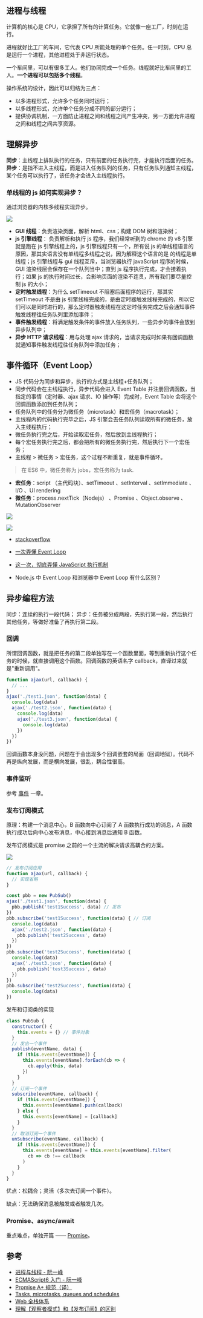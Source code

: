 ## 进程与线程

计算机的核心是 CPU，它承担了所有的计算任务。它就像一座工厂，时刻在运行。

进程就好比工厂的车间，它代表 CPU 所能处理的单个任务。任一时刻，CPU 总是运行一个进程，其他进程处于非运行状态。

一个车间里，可以有很多工人。他们协同完成一个任务。线程就好比车间里的工人。**一个进程可以包括多个线程**。

操作系统的设计，因此可以归结为三点：

- 以多进程形式，允许多个任务同时运行；
- 以多线程形式，允许单个任务分成不同的部分运行；
- 提供协调机制，一方面防止进程之间和线程之间产生冲突，另一方面允许进程之间和线程之间共享资源。

## 理解异步

**同步**：主线程上排队执行的任务，只有前面的任务执行完，才能执行后面的任务。
**异步**：是指不进入主线程，而是进入任务队列的任务，只有任务队列通知主线程，某个任务可以执行了，该任务才会进入主线程执行。

### 单线程的 js 如何实现异步？

通过浏览器的内核多线程实现异步。

![](../../images/js/singlethread.png)

- **GUI 线程**：负责渲染页面，解析 html、css；构建 DOM 树和渲染树；
- **js 引擎线程**： 负责解析和执行 js 程序，我们经常听到的 chrome 的 v8 引擎就是跑在 js 引擎线程上的，js 引擎线程只有一个，所有说 js 的单线程语言的原因，那其实语言没有单线程多线程之说，因为解释这个语言的是 的线程是单线程；js 引擎线程与 gui 线程互斥，当浏览器执行 javaScript 程序的时候，GUI 渲染线层会保存在一个队列当中；直到 js 程序执行完成，才会接着执行；如果 js 的执行时间过长，会影响页面的渲染不连贯，所有我们要尽量控制 js 的大小；
- **定时触发线程**：为什么 setTimeout 不阻塞后面程序的运行，那其实 setTimeout 不是由 js 引擎线程完成的，是由定时器触发线程完成的，所以它们可以是同时进行的，那么定时器触发线程在这定时任务完成之后会通知事件触发线程往任务队列里添加事件；
- **事件触发线程**：将满足触发条件的事件放入任务队列，一些异步的事件会放到异步队列中；
- **异步 HTTP 请求线程**：用与处理 ajax 请求的，当请求完成时如果有回调函数就通知事件触发线程往任务队列中添加任务；

## 事件循环（Event Loop）

- JS 代码分为同步和异步，执行的方式是主线程+任务队列；
- 同步代码会在主线程执行，异步代码会进入 Event Table 并注册回调函数，当指定的事情（定时器、ajax 请求、IO 操作等）完成时，Event Table 会将这个回调函数添加到任务队列；
- 任务队列中的任务分为微任务（microtask）和宏任务（macrotask）；
- 主线程内的代码执行完毕之后，JS 引擎会去任务队列读取所有的微任务，放入主线程执行；
- 微任务执行完之后，开始读取宏任务，然后放到主线程执行；
- 每个宏任务执行完之后，都会把所有的微任务执行完，然后执行下一个宏任务；
- 主线程 > 微任务 > 宏任务，这个过程不断重复，就是事件循环。

> 在 ES6 中，微任务称为 jobs，宏任务称为 task.

- **宏任务**：script （主代码块）、setTimeout 、setInterval 、setImmediate 、I/O 、UI rendering
- **微任务**：process.nextTick（Nodejs） 、Promise 、Object.observe 、MutationObserver

![](../../images/js/event-loop.png)

![](../../images/js/event-loop.gif)

- [stackoverflow](https://stackoverflow.com/questions/25915634/difference-between-microtask-and-macrotask-within-an-event-loop-context)
- [一次弄懂 Event Loop](https://juejin.cn/post/6844903764202094606)
- [这一次，彻底弄懂 JavaScript 执行机制](https://juejin.cn/post/6844903512845860872)

- Node.js 中 Event Loop 和浏览器中 Event Loop 有什么区别？

## 异步编程方法

同步：连续的执行一段代码；
异步：任务被分成两段，先执行第一段，然后执行其他任务，等做好准备了再执行第二段。

### 回调

所谓回调函数，就是把任务的第二段单独写在一个函数里面，等到重新执行这个任务的时候，就直接调用这个函数。回调函数的英语名字 callback，直译过来就是"重新调用"。

```js
function ajax(url, callback) {
  // ...
}
ajax('./test1.json', function(data) {
  console.log(data)
  ajax('./test2.json', function(data) {
    console.log(data)
    ajax('./test3.json', function(data) {
      console.log(data)
    })
  })
})
```

回调函数本身没问题，问题在于会出现多个回调嵌套的局面（回调地狱）。代码不再是纵向发展，而是横向发展，很乱，耦合性很高。

### 事件监听

参考 [事件](../webApis/event) 一章。

### 发布订阅模式

原理：构建一个消息中心，B 函数向中心订阅了 A 函数执行成功的消息，A 函数执行成功后向中心发布消息，中心接到消息后通知 B 函数。

发布订阅模式是 promise 之前的一个主流的解决请求高耦合的方案。

![](../../images/js/pub-sub.png)

```js
// 发布订阅应用
function ajax(url, callback) {
  // 实现省略
}

const pbb = new PubSub()
ajax('./test1.json', function(data) {
  pbb.publish('test1Success', data) // 发布
})
pbb.subscribe('test1Success', function(data) { // 订阅
  console.log(data)
  ajax('./test2.json', function(data) {
    pbb.publish('test2Success', data)
  })
})
pbb.subscribe('test2Success', function(data) {
  console.log(data)
  ajax('./test3.json', function(data) {
    pbb.publish('test3Success', data)
  })
})
pbb.subscribe('test2Success', function(data) {
  console.log(data)
})
```

发布和订阅类的实现

```js
class PubSub {
  constructor() {
    this.events = {} // 事件对象
  }
  // 发出一个事件
  publish(eventName, data) {
    if (this.events[eventName]) {
      this.events[eventName].forEach(cb => {
        cb.apply(this, data)
      })
    }
  }
  // 订阅一个事件
  subscribe(eventName, callback) {
    if (this.events[eventName]) {
      this.events[eventName].push(callback)
    } else {
      this.events[eventName] = [callback]
    }
  }
  // 取消订阅一个事件
  unSubscribe(eventName, callback) {
    if (this.events[eventName]) {
      this.events[eventName] = this.events[eventName].filter(
        cb => cb !== callback
      )
    }
  }
}
```

优点：松耦合；灵活（多次去订阅一个事件）。

缺点：无法确保消息被触发或者触发几次。

### Promise、async/await

重点难点，单独开篇 —— [Promise](./promise.md)。

## 参考

- [进程与线程 - 阮一峰](https://www.ruanyifeng.com/blog/2013/04/processes_and_threads.html)
- [ECMAScript6 入门 - 阮一峰](https://es6.ruanyifeng.com)
- [Promise A+ 规范（译）](http://malcolmyu.github.io/malnote/2015/06/12/Promises-A-Plus/)
- [Tasks, microtasks, queues and schedules](https://jakearchibald.com/2015/tasks-microtasks-queues-and-schedules/)
- [Web 全栈体系](https://hejialianghe.gitee.io/jsadvanced/asyncpro.html)
- [理解【观察者模式】和【发布订阅】的区别](https://juejin.cn/post/6978728619782701087)